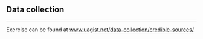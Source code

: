 ## Data collection

----

Exercise can be found at www.uagist.net/data-collection/credible-sources/
